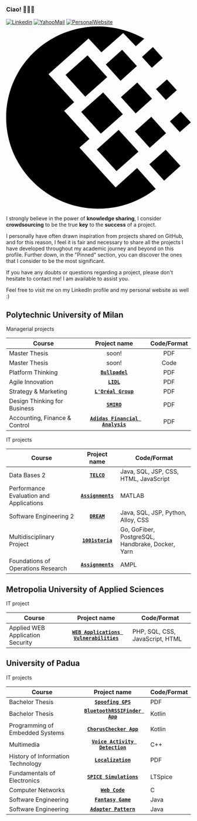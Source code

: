 ### Ciao! 👋:pizza::pinched_fingers:

[![Linkedin](https://img.shields.io/badge/LinkedIn-0077B5?style=flat&logo=linkedin&logoColor=white)](https://www.linkedin.com/in/pietrovalente/)
[![YahooMail](https://img.shields.io/badge/YahooMail-blueviolet?style=flat&logo=yahoo&logoColor=white)](mailto:pietro.valente@yahoo.com)
[![PersonalWebsite](https://img.shields.io/badge/LinkedIn-0077B5?style=flat&logo=linkedin&logoColor=white)](https://pietrovalente.github.io)
<svg role="img" viewBox="0 0 24 24" xmlns="http://www.w3.org/2000/svg"><title>WebMoney</title><path d="M11.943.1825c1.8723 0 3.6538.429 5.2524 1.1964.2507.1131.503.2485.7529.384l-1.0961.971-1.6433-1.6933-2.8315 2.483L10.71 1.74 5.5032 6.368l3.3336 3.6347-1.3014 1.1285 3.2889 3.6346-1.3015 1.128 4.7045 5.1698 2.7844-2.5285 2.4217 2.7097c-.48.3613-1.0052.7232-1.5754 1.0387a12.0418 12.0418 0 0 1-5.892 1.534C5.3657 23.8175 0 18.5135 0 11.9899-.0231 5.5104 5.3435.1825 11.943.1825zM9.7502 11.267l2.8546-2.5285 2.5582 2.8218-2.8552 2.5283zm2.033 4.8764l2.8314-2.551 2.5807 2.8216-2.8548 2.5286zM7.719 6.4587l2.8537-2.5285 2.5577 2.8217-2.8548 2.5285zm5.2284-1.355l2.124-1.8961L16.99 5.307l-2.124 1.9186zm3.7912 8.6914l2.1232-1.8963 1.9186 2.1215-2.124 1.8975zm1.8723 4.267l2.124-1.8966 1.9171 2.0995-2.1232 1.9183zm.868-9.7527l1.4156-1.2643 1.2784 1.4002-1.4155 1.2638zM17.652 4.133l1.4158-1.2864 1.2793 1.422-1.4168 1.2641zm3.6308 8.3531l1.4156-1.2642L24 12.6216l-1.4381 1.2639zm-6.3711-3.138l2.124-1.8963 1.9178 2.099-2.1231 1.8967Z"/></svg>

I strongly believe in the power of **knowledge sharing**, I consider **crowdsourcing** to be the true **key** to the **success** of a project.

I personally have often drawn inspiration from projects shared on GitHub, and for this reason, I feel it is fair and necessary to share all the projects I have developed throughout my academic journey and beyond on this profile. Further down, in the "Pinned" section, you can discover the ones that I consider to be the most significant.

If you have any doubts or questions regarding a project, please don't hesitate to contact me! I am available to assist you.

Feel free to visit me on my LinkedIn profile and my personal website as well :)

<h2>Polytechnic University of Milan</h2>
<dl><dt>Managerial projects</dt></dl>

| Course           | Project name  | Code/Format  |
| -------------       |:-------------:  | :-----:|
| Master Thesis | soon! | PDF |
| Master Thesis | soon! | Code |
| Platform Thinking  | **[`Bullpadel`](https://github.com/PietroValente/Bullpadel-platform-thinking)** | PDF |
| Agile Innovation  | **[`LIDL`](https://github.com/PietroValente/LIDL-agile-innovation)** | PDF |
| Strategy & Marketing  | **[`L'Oréal Group`](https://github.com/PietroValente/L-Oreal-Group-strategy-marketing)** | PDF |
| Design Thinking for Business      | **[`SMIRO`](https://github.com/PietroValente/SMIRO-design-thinking-for-business)**      |   PDF |
| Accounting, Finance & Control | **[`Adidas Financial Analysis`](https://github.com/PietroValente/Adidas-Financial-Analysis-AFC)**      |  PDF |
  
<dl><dt>IT projects</dt></dl>

| Course                                  | Project name                                                                                              | Code/Format  |
| -------------                           |:-------------:                                                                                            | -----|
| Data Bases 2                            | **[`TELCO`](https://github.com/pietrovalente/TELCO-Websites-databases2)**                                 |  Java, SQL, JSP, CSS, HTML, JavaScript |
| Performance Evaluation and Applications | **[`Assignments`](https://github.com/pietrovalente/Assignments-performance-evaluation-and-applications)** |  MATLAB |
| Software Engineering 2                  | **[`DREAM`](https://github.com/pietrovalente/DREAM-software-engineering-2)**                              |  Java, SQL, JSP, Python, Alloy, CSS |
| Multidisciplinary Project               | **[`1001storia`](https://github.com/pietrovalente/1001storia-multidisciplinary-project)**                 |  Go, GoFiber, PostgreSQL, Handbrake, Docker, Yarn |
| Foundations of Operations Research      | **[`Assignments`](https://github.com/pietrovalente/Assignments-foundations-operations-research)**         |  AMPL |

<h2>Metropolia University of Applied Sciences</h2>
<dl><dt>IT project</dt></dl>

| Course                                  | Project name                                                                                              | Code/Format  |
| -------------                           |:-------------:                                                                                            | -----|
| Applied WEB Application Security        | **[`WEB Applications Vulnerabilities`](https://github.com/pietrovalente/WEB-applications-vulnerabilities-AWAS)**         |  PHP, SQL, CSS, JavaScript, HTML |

<h2>University of Padua</h2>
<dl><dt>IT projects</dt></dl>

| Course                                  | Project name                                                                                              | Code/Format  |
| -------------                           |:-------------:                                                                                            | -----|
| Bachelor Thesis | **[`Spoofing GPS`](https://github.com/pietrovalente/Spoofing-GPS-thesis)** | PDF |
| Bachelor Thesis | **[`BluetoothRSSIFinder App`](https://github.com/pietrovalente/BluetoothRSSIFinder-app-thesis)** | Kotlin |
| Programming of Embedded Systems | **[`ChorusChecker App`](https://github.com/pietrovalente/ChorusChecker-app-programming-embedded-systems)** | Kotlin |
| Multimedia | **[`Voice Activity Detection`](https://github.com/pietrovalente/Voice-Activity-Detection-multimedia)** | C++ |
| History of Information Technology | **[`Localization`](https://github.com/pietrovalente/Localization-history-information-technology)** | PDF |
| Fundamentals of Electronics | **[`SPICE Simulations`](https://github.com/pietrovalente/SPICE-simulations-fundamentals-of-electronics)** | LTSpice |
| Computer Networks | **[`Web Code`](https://github.com/pietrovalente/Web-Code-computer-networks)** | C |
| Software Engineering | **[`Fantasy Game`](https://github.com/pietrovalente/fantasy-game-software-engineering)** | Java |
| Software Engineering | **[`Adapter Pattern`](https://github.com/pietrovalente/adapter-pattern-software-engineering)** | Java |
